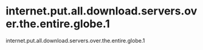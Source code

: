 # internet.put.all.download.servers.over.the.entire.globe.1
internet.put.all.download.servers.over.the.entire.globe.1
